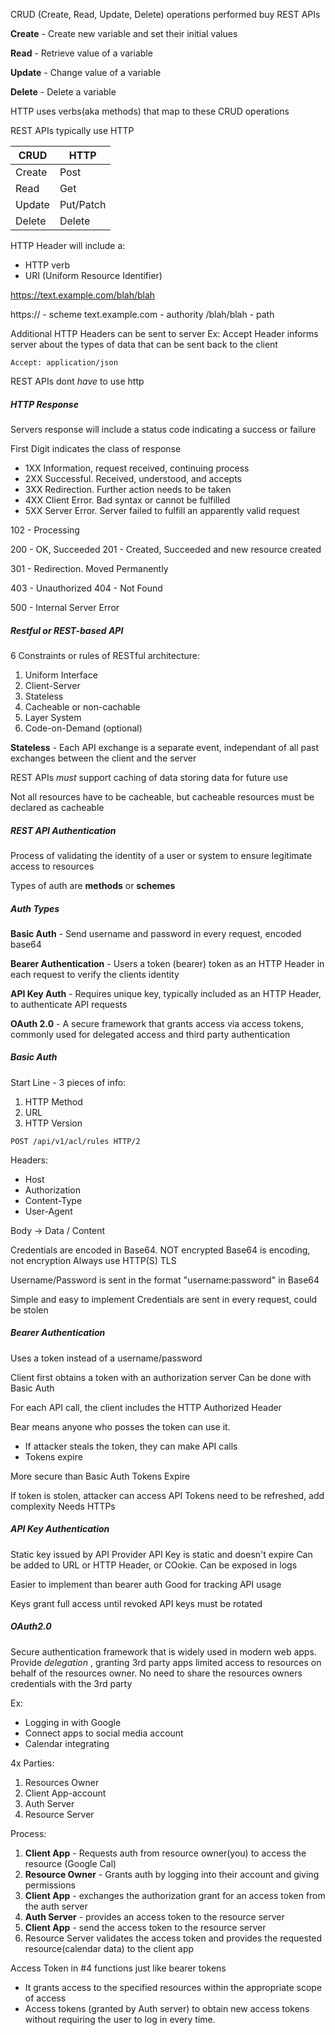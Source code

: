 
CRUD (Create, Read, Update, Delete) operations performed buy REST APIs

**Create** - Create new variable and set their initial values

**Read** - Retrieve value of a variable

**Update** - Change value of a variable

**Delete** - Delete a variable

HTTP uses verbs(aka methods) that map to these CRUD operations

REST APIs typically use HTTP


| CRUD   | HTTP      |
| ------ | --------- |
| Create | Post      |
| Read   | Get       |
| Update | Put/Patch |
| Delete | Delete    |
HTTP Header will include a:
- HTTP verb
- URI (Uniform Resource Identifier)

https://text.example.com/blah/blah

https:// - scheme
text.example.com - authority
/blah/blah - path

Additional HTTP Headers can be sent to server
Ex: Accept Header
	informs server about the types of data that can be sent back to the client

`Accept: application/json`

REST APIs dont *have* to use http

##### HTTP Response

Servers response will include a status code indicating a success or failure

First Digit indicates the class of response 

- 1XX Information, request received, continuing process
- 2XX Successful.  Received, understood, and accepts
- 3XX Redirection.  Further action needs to be taken
- 4XX Client Error.  Bad syntax or cannot be fulfilled
- 5XX Server Error.  Server failed to fulfill an apparently valid request


102 - Processing

200 - OK, Succeeded
201 - Created, Succeeded and new resource created

301 - Redirection.  Moved Permanently

403 - Unauthorized
404 - Not Found

500 - Internal Server Error

##### Restful or REST-based API

6 Constraints or rules of RESTful architecture:
1. Uniform Interface
2. Client-Server
3. Stateless
4. Cacheable or non-cachable
5. Layer System
6. Code-on-Demand (optional)

**Stateless** - Each API exchange is a separate event, independant of all past exchanges between the client and the server

REST APIs *must* support caching of data storing data for future use

Not all resources have to be cacheable, but cacheable resources must be declared as cacheable

##### REST API Authentication

Process of validating the identity of a user or system to ensure legitimate access to resources

Types of auth are **methods** or **schemes**

##### Auth Types

**Basic Auth** - Send username and password in every request, encoded base64

**Bearer Authentication** - Users a token (bearer) token as an HTTP Header in each request to verify the clients identity

**API Key Auth** - Requires unique key, typically included as an HTTP Header, to authenticate API requests

**OAuth 2.0** - A secure framework that grants access via access tokens, commonly used for delegated access and third party authentication


##### Basic Auth

Start Line - 3 pieces of info:
1. HTTP Method
2. URL
3. HTTP Version

`POST /api/v1/acl/rules HTTP/2`

Headers:
- Host 
- Authorization
- Content-Type
- User-Agent

Body -> Data / Content

Credentials are encoded in Base64.
NOT encrypted
Base64 is encoding, not encryption
Always use HTTP(S) TLS

Username/Password is sent in the format "username:password" in Base64

Simple and easy to implement
Credentials are sent in every request, could be stolen

##### Bearer Authentication

Uses a token instead of a username/password

Client first obtains a token with an authorization server
	Can be done with Basic Auth

For each API call, the client includes the HTTP Authorized Header

Bear means anyone who posses the token can use it.
- If attacker steals the token, they can make API calls
- Tokens expire

More secure than Basic Auth
Tokens Expire

If token is stolen, attacker can access API
Tokens need to be refreshed, add complexity
Needs HTTPs

##### API Key Authentication

Static key issued by API Provider
API Key is static and doesn't expire
Can be added to URL or HTTP Header, or COokie.
	Can be exposed in logs

Easier to implement than bearer auth
Good for tracking API usage

Keys grant full access until revoked
API keys must be rotated

##### OAuth2.0

Secure authentication framework that is widely used in modern web apps.
Provide *delegation* , granting 3rd party apps limited access to resources on behalf of the resources owner.
No need to share the resources owners credentials with the 3rd party

Ex:
- Logging in with Google
- Connect apps to social media account
- Calendar integrating

4x Parties:
1. Resources Owner
2. Client App-account
3. Auth Server
4. Resource Server

Process:

1. **Client App** - Requests auth from resource owner(you) to access the resource (Google Cal)
2. **Resource Owner** - Grants auth by logging into their account and giving permissions
3. **Client App** - exchanges the authorization grant for an access token from the auth server
4. **Auth Server** - provides an access token to the resource server
5. **Client App** - send the access token to the resource server
6. Resource Server validates the access token and provides the requested resource(calendar data) to the client app

Access Token in #4 functions just like bearer tokens
- It grants access to the specified resources within the appropriate scope of access
- Access tokens (granted by Auth server) to obtain new access tokens without requiring the user to log in every time.  


 